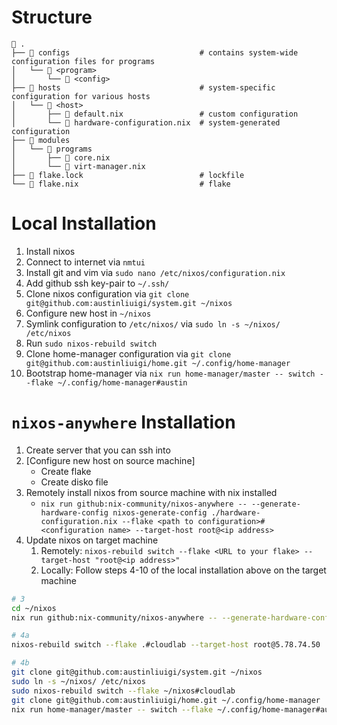 # Structure

```
 .
├──  configs                             # contains system-wide configuration files for programs
│   └──  <program>
│       └──  <config>
├── 󰀂 hosts                               # system-specific configuration for various hosts
│   └──  <host>
│       ├──  default.nix                 # custom configuration
│       └──  hardware-configuration.nix  # system-generated configuration
├──  modules
│   └──  programs
│       ├──  core.nix
│       └──  virt-manager.nix
├──  flake.lock                          # lockfile
└──  flake.nix                           # flake
```

# Local Installation

1. Install nixos
2. Connect to internet via `nmtui`
3. Install git and vim via `sudo nano /etc/nixos/configuration.nix`
4. Add github ssh key-pair to `~/.ssh/`
5. Clone nixos configuration via `git clone git@github.com:austinliuigi/system.git ~/nixos`
6. Configure new host in `~/nixos`
7. Symlink configuration to `/etc/nixos/` via `sudo ln -s ~/nixos/ /etc/nixos`
8. Run `sudo nixos-rebuild switch`
9. Clone home-manager configuration via `git clone git@github.com:austinliuigi/home.git ~/.config/home-manager`
10. Bootstrap home-manager via `nix run home-manager/master -- switch --flake ~/.config/home-manager#austin`


# `nixos-anywhere` Installation

1. Create server that you can ssh into
2. \[Configure new host on source machine\]
    - Create flake
    - Create disko file
3. Remotely install nixos from source machine with nix installed
    - `nix run github:nix-community/nixos-anywhere -- --generate-hardware-config nixos-generate-config ./hardware-configuration.nix --flake <path to configuration>#<configuration name> --target-host root@<ip address>`
4. Update nixos on target machine
    1. Remotely: `nixos-rebuild switch --flake <URL to your flake> --target-host "root@<ip address>"`
    2. Locally: Follow steps 4-10 of the local installation above on the target machine

```bash
# 3
cd ~/nixos
nix run github:nix-community/nixos-anywhere -- --generate-hardware-config nixos-generate-config ./hosts/cloudlab/hardware-configuration.nix --flake .#cloudlab -i ~/.ssh/cloudlab --target-host root@5.78.74.50

# 4a
nixos-rebuild switch --flake .#cloudlab --target-host root@5.78.74.50

# 4b
git clone git@github.com:austinliuigi/system.git ~/nixos
sudo ln -s ~/nixos/ /etc/nixos
sudo nixos-rebuild switch --flake ~/nixos#cloudlab
git clone git@github.com:austinliuigi/home.git ~/.config/home-manager
nix run home-manager/master -- switch --flake ~/.config/home-manager#austin
```
